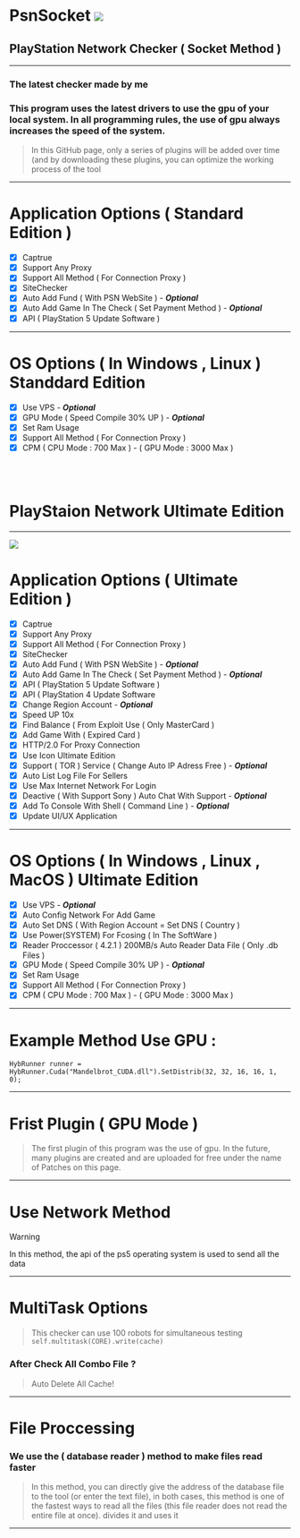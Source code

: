 # PsnSocket <img src="https://github.com/RustCompiler/PsnSocket/blob/main/Template/icon.png">

## PlayStation Network Checker ( Socket Method )

***
### The latest checker made by me
### This program uses the latest drivers to use the gpu of your local system. In all programming rules, the use of gpu always increases the speed of the system. 
> In this GitHub page, only a series of plugins will be added over time (and by downloading these plugins, you can optimize the working process of the tool
***
# Application Options ( Standard Edition )

- [x] Captrue
- [x] Support Any Proxy
- [x] Support All Method ( For Connection Proxy )
- [x] SiteChecker
- [x] Auto Add Fund ( With PSN WebSite ) - ***Optional***
- [x] Auto Add Game In The Check ( Set Payment Method ) - ***Optional***
- [x] API ( PlayStation 5 Update Software )

***
# OS Options ( In Windows , Linux ) Standdard Edition

- [x] Use VPS - ***Optional***
- [x] GPU Mode ( Speed Compile 30% UP ) - ***Optional***
- [x] Set Ram Usage
- [x] Support All Method ( For Connection Proxy )
- [x] CPM ( CPU Mode : 700 Max ) - ( GPU Mode : 3000 Max )

<br><br>

# PlayStaion Network Ultimate Edition 
***
<img src="https://github.com/RustCompiler/PsnSocket/blob/main/Template/UE.png">
<br>

# Application Options ( Ultimate Edition )

- [x] Captrue
- [x] Support Any Proxy
- [x] Support All Method ( For Connection Proxy )
- [x] SiteChecker
- [x] Auto Add Fund ( With PSN WebSite ) - ***Optional***
- [x] Auto Add Game In The Check ( Set Payment Method ) - ***Optional***
- [x] API ( PlayStation 5 Update Software )
- [x] API ( PlayStation 4 Update Software
- [x] Change Region Account - ***Optional***
- [x] Speed UP 10x
- [x] Find Balance ( From Exploit Use ( Only MasterCard )
- [x] Add Game With ( Expired Card )
- [x] HTTP/2.0 For Proxy Connection
- [x] Use Icon Ultimate Edition
- [x] Support ( TOR ) Service ( Change Auto IP Adress Free )  - ***Optional***
- [x] Auto List Log File For Sellers
- [x] Use Max Internet Network For Login
- [x] Deactive ( With Support Sony ) Auto Chat With Support - ***Optional***
- [x] Add To Console With Shell ( Command Line ) - ***Optional*** 
- [x] Update UI/UX Application
***
# OS Options ( In Windows , Linux , MacOS ) Ultimate Edition

- [x] Use VPS - ***Optional***
- [x] Auto Config Network For Add Game
- [x] Auto Set DNS ( With Region Account = Set DNS ( Country )
- [x] Use Power(SYSTEM) For Fcosing ( In The SoftWare )
- [x] Reader Proccessor ( 4.2.1 ) 200MB/s Auto Reader Data File ( Only .db Files )  
- [x] GPU Mode ( Speed Compile 30% UP ) - ***Optional***
- [x] Set Ram Usage
- [x] Support All Method ( For Connection Proxy )
- [x] CPM ( CPU Mode : 700 Max ) - ( GPU Mode : 3000 Max )

***

# Example Method Use GPU :
```HybRunner runner = HybRunner.Cuda("Mandelbrot_CUDA.dll").SetDistrib(32, 32, 16, 16, 1, 0);```

***
# Frist Plugin ( GPU Mode )
> The first plugin of this program was the use of gpu. In the future, many plugins are created and are uploaded for free under the name of Patches on this page.
***

# Use Network Method 

> [!WARNING]
> In this method, the api of the ps5 operating system is used to send all the data
***
# MultiTask Options
> This checker can use 100 robots for simultaneous testing
```self.multitask(CORE).write(cache)```
### After Check All Combo File ?
> Auto Delete All Cache!
***
# File Proccessing
### We use the ( database reader ) method to make files read faster
> In this method, you can directly give the address of the database file to the tool (or enter the text file), in both cases, this method is one of the fastest ways to read all the files (this file reader does not read the entire file at once). divides it and uses it
***
<br><br>
